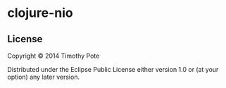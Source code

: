 # clojure-nio

## License

Copyright © 2014 Timothy Pote

Distributed under the Eclipse Public License either version 1.0 or (at
your option) any later version.
